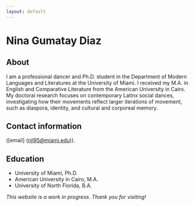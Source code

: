 ```yaml
---
layout: default
---
```


# **Nina Gumatay Diaz**

## About 
I am a professional dancer and Ph.D. student in the Department of Modern Languages and Literatures at the University of Miami. I received my M.A. in English and Comparative Literature from the American University in Cairo. My doctoral research focuses on contemporary Latinx social dances, investigating how their movements reflect larger iterations of movement, such as diaspora, identity, and cultural and corporeal memory.   

## Contact information
([email] (njl95@miami.edu)). 

## Education
- University of Miami, Ph.D. 
- American University in Cairo, M.A.
- University of North Florida, B.A. 

*This website is a work in progress. Thank you for visiting!*
